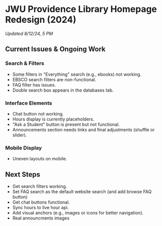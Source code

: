 # JWU Providence Library Homepage Redesign (2024)

_Updated 8/12/24, 5 PM_

## Current Issues & Ongoing Work

### Search & Filters
- Some filters in "Everything" search (e.g., ebooks) not working.
- EBSCO search filters are non-functional.
- FAQ filter has issues.
- Double search box appears in the databases tab.

### Interface Elements
- Chat button not working.
- Hours display is currently placeholders.
- "Ask a Student" button is present but not functional.
- Announcements section needs links and final adjustments (shuffle or slider).

### Mobile Display
- Uneven layouts on mobile.

## Next Steps
- Get search filters working.
- Set FAQ search as the default website search (and add browse FAQ button)
- Get chat buttons functional.
- Sync hours to live hour api.
- Add visual anchors (e.g., images or icons for better navigation).
- Real announcments images
